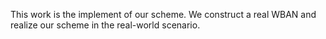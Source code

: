 This work is the implement of our scheme. We construct a real WBAN and realize our scheme in the real-world scenario.
